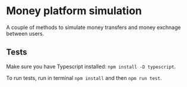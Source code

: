 # Money platform simulation

A couple of methods to simulate money transfers and money exchnage between users.

## Tests

Make sure you have Typescript installed: `npm install -D typescript`.

To run tests, run in terminal `npm install` and then `npm run test`.
